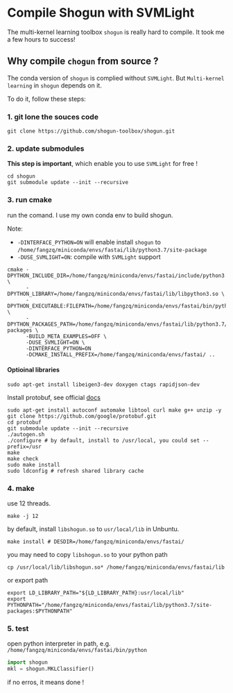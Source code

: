 # Compile Shogun with SVMLight 


The multi-kernel learning toolbox `shogun` is really hard to compile. It took me a few hours to success!

## Why compile `chogun` from source ?

The conda version of `shogun` is complied without `SVMLight`. But `Multi-kernel learning` in `shogun` depends on it.

To do it, follow these steps:
### 1. git lone the souces code

```shell
git clone https://github.com/shogun-toolbox/shogun.git
```
### 2. update submodules 
**This step is important**, which enable you to use `SVMLight` for free !
```shell
cd shogun
git submodule update --init --recursive
```
### 3. run cmake
run the comand. I use my own conda env to build shogun.

Note:
- `-DINTERFACE_PYTHON=ON` will enable install `shogun` to `/home/fangzq/miniconda/envs/fastai/lib/python3.7/site-package`
- `-DUSE_SVMLIGHT=ON`: compile with `SVMLight` support
```shell
cmake -DPYTHON_INCLUDE_DIR=/home/fangzq/miniconda/envs/fastai/include/python3.7m \
      -DPYTHON_LIBRARY=/home/fangzq/miniconda/envs/fastai/lib/libpython3.so \
      -DPYTHON_EXECUTABLE:FILEPATH=/home/fangzq/miniconda/envs/fastai/bin/python \
      -DPYTHON_PACKAGES_PATH=/home/fangzq/miniconda/envs/fastai/lib/python3.7/site-packages \
      -BUILD_META_EXAMPLES=OFF \
      -DUSE_SVMLIGHT=ON \
      -DINTERFACE_PYTHON=ON 
      -DCMAKE_INSTALL_PREFIX=/home/fangzq/miniconda/envs/fastai/ ..
```


#### Optioinal libraries
```shell
sudo apt-get install libeigen3-dev doxygen ctags rapidjson-dev
```

Install protobuf, see official [docs](https://github.com/protocolbuffers/protobuf/blob/master/src/README.md)
```shell
sudo apt-get install autoconf automake libtool curl make g++ unzip -y
git clone https://github.com/google/protobuf.git
cd protobuf
git submodule update --init --recursive
./autogen.sh
./configure # by default, install to /usr/local, you could set --prefix=/usr
make
make check
sudo make install
sudo ldconfig # refresh shared library cache
```
### 4. make
use 12 threads.
```
make -j 12
```
by default, install `libshogun.so` to `usr/local/lib` in Unbuntu.
```shell
make install # DESDIR=/home/fangzq/miniconda/envs/fastai/
```
you may need to copy `libshogun.so` to your python path
```shell
cp /usr/local/lib/libshogun.so* /home/fangzq/miniconda/envs/fastai/lib
```

or export path 
```shell
export LD_LIBRARY_PATH="${LD_LIBRARY_PATH}:usr/local/lib"
export PYTHONPATH="/home/fangzq/miniconda/envs/fastai/lib/python3.7/site-packages:$PYTHONPATH"
```
### 5. test
open python interpreter in path, e.g. `/home/fangzq/miniconda/envs/fastai/bin/python`
```python
import shogun
mkl = shogun.MKLClassifier()
```
if no erros, it means done !

